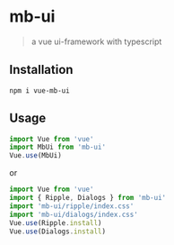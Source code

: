 # mb-ui

> a vue ui-framework with typescript
## Installation
``` npm
npm i vue-mb-ui
```
## Usage
``` js
import Vue from 'vue'
import MbUi from 'mb-ui'
Vue.use(MbUi)
```
or
``` js
import Vue from 'vue'
import { Ripple, Dialogs } from 'mb-ui'
import 'mb-ui/ripple/index.css'
import 'mb-ui/dialogs/index.css'
Vue.use(Ripple.install)
Vue.use(Dialogs.install)
```
